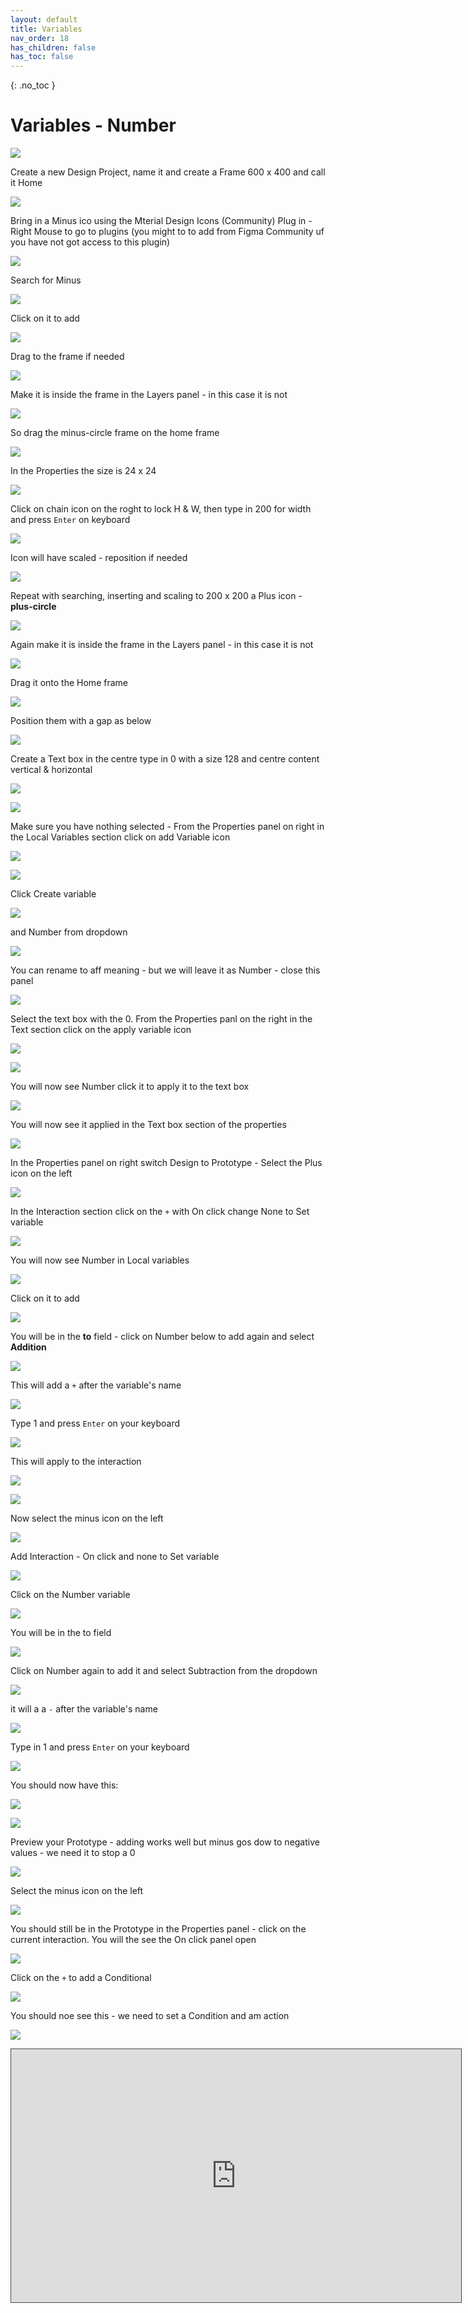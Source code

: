 ```yaml
---
layout: default
title: Variables
nav_order: 18
has_children: false
has_toc: false
---
```


{: .no_toc }

# Variables - Number

![](./variables_number_2024/add.gif)

Create a new Design Project, name it and create a Frame 600 x 400 and call it Home

![](./variables_number_2024/var_1.png)

Bring in a Minus ico using the Mterial Design Icons (Community) Plug in - Right Mouse to go to plugins (you might to to add from Figma Community uf you have not got access to this plugin)

![](./variables_number_2024/var_2.png)

Search for Minus

![](./variables_number_2024/var_3.png)

Click on it to add

![](./variables_number_2024/var_4.png)

Drag to the frame if needed

![](./variables_number_2024/var_5.png)

Make it is inside the frame in the Layers panel - in this case it is not 

![](./variables_number_2024/var_6.png)

So drag the minus-circle frame on the home frame

![](./variables_number_2024/var_7.png)

In the Properties the size is 24 x 24

![](./variables_number_2024/var_8.png)

Click on chain icon on the roght to lock H & W, then type in 200 for width and press `Enter` on keyboard

![](./variables_number_2024/var_9.png)

Icon will have scaled - reposition if needed

![](./variables_number_2024/var_10.png)

Repeat with searching, inserting and scaling to 200 x 200 a Plus icon - **plus-circle**

![](./variables_number_2024/var_11.png)

Again make it is inside the frame in the Layers panel - in this case it is not 

![](./variables_number_2024/var_12.png)

Drag it onto the Home frame

![](./variables_number_2024/var_13.png)

Position them with a gap as below

![](./variables_number_2024/var_14.png)

Create a Text box in the centre type in 0 with a size 128 and centre content vertical & horizontal

![](./variables_number_2024/var_16.png)

![](./variables_number_2024/var_18.png)

Make sure you have nothing selected - From the Properties panel on right in the Local Variables section click on add Variable icon

![](./variables_number_2024/var_19.png)

![](./variables_number_2024/var_20.png)

Click Create variable

![](./variables_number_2024/var_21.png)

and Number from dropdown

![](./variables_number_2024/var_22.png)

You can rename to aff meaning - but we will leave it as Number - close this panel

![](./variables_number_2024/var_23.png)

Select the text box with the 0. From the Properties panl on the right in the Text section click on the apply variable icon

![](./variables_number_2024/var_24.png)

![](./variables_number_2024/var_25.png)

You will now see Number click it to apply it to the text box

![](./variables_number_2024/var_26.png)

You will now see it applied in the Text box section of the properties

![](./variables_number_2024/var_27.png)

In the Properties panel on right switch Design to Prototype - Select the Plus icon on the left

![](./variables_number_2024/var_28.png)

In the Interaction section click on the `+` with On click change None to Set variable

![](./variables_number_2024/var_29.png)

You will now see Number in Local variables

![](./variables_number_2024/var_30.png)

Click on it to add

![](./variables_number_2024/var_31.png)

You will be in the **to** field - click on Number below to add again and select **Addition**


![](./variables_number_2024/var_32.png)

This will add a `+` after the variable's name


![](./variables_number_2024/var_33.png)

Type 1 and press `Enter` on your keyboard

![](./variables_number_2024/var_34.png)

This will apply to the interaction

![](./variables_number_2024/var_35.png)

![](/docs/variables/variables_number_2024/var_36.png)

Now select the minus icon on the left

![](./variables_number_2024/var_37.png)

Add Interaction - On click and none to Set variable

![](./variables_number_2024/var_38.png)

Click on the Number variable

![](./variables_number_2024/var_39.png)

You will be in the to field

![](./variables_number_2024/var_40.png)

Click on Number again to add it and select Subtraction from the dropdown

![](./variables_number_2024/var_41.png)

it will a a `-` after the variable's name

![](./variables_number_2024/var_42.png)

Type in 1 and press `Enter` on your keyboard

![](./variables_number_2024/var_43.png)

You should now have this:

![](./variables_number_2024/var_44.png)

![](./variables_number_2024/var_45.png)

Preview your Prototype - adding works well but minus gos dow to negative values - we need it to stop a 0

![](./variables_number_2024/minus.gif)

Select the minus icon on the left

![](./variables_number_2024/var_46.png)

You should still be in the Prototype in the Properties panel - click on the current interaction. You will the see the On click panel open

![](./variables_number_2024/var_47.png)

Click on the `+` to add a Conditional

![](./variables_number_2024/var_48.png)

You should noe see this - we need to set a Condition and am action

![](./variables_number_2024/var_49.png)


<iframe src="https://solent.cloud.panopto.eu/Panopto/Pages/Embed.aspx?id=bda8bffb-6681-4861-a3a1-b13100990833&autoplay=false&offerviewer=true&showtitle=true&showbrand=true&captions=true&interactivity=all" height="405" width="720" style="border: 1px solid #464646;" allowfullscreen allow="autoplay" aria-label="Panopto Embedded Video Player"></iframe>

